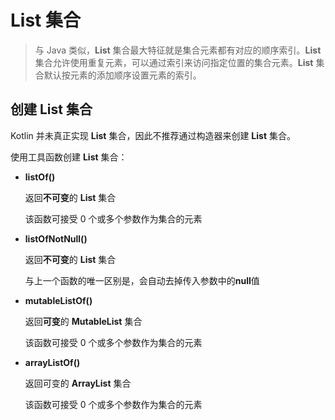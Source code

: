 # List 集合

> 与 Java 类似，**List** 集合最大特征就是集合元素都有对应的顺序索引。**List** 集合允许使用重复元素，可以通过索引来访问指定位置的集合元素。**List** 集合默认按元素的添加顺序设置元素的索引。

## 创建 List 集合

Kotlin 并未真正实现 **List** 集合，因此不推荐通过构造器来创建 **List** 集合。

使用工具函数创建 **List** 集合：

* **listOf()**

    返回**不可变**的 **List** 集合

    该函数可接受 0 个或多个参数作为集合的元素

    

* **listOfNotNull()**

    返回**不可变**的 **List** 集合

    与上一个函数的唯一区别是，会自动去掉传入参数中的**null**值

    

* **mutableListOf()**

    返回**可变**的 **MutableList** 集合

    该函数可接受 0 个或多个参数作为集合的元素

    

* **arrayListOf()**

    返回可变的 **ArrayList** 集合

    该函数可接受 0 个或多个参数作为集合的元素
